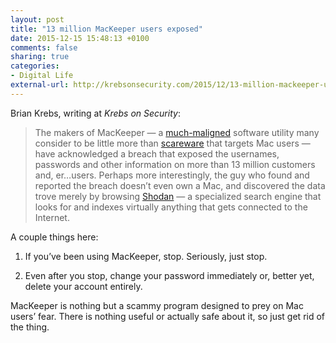 ```yaml
---
layout: post
title: "13 million MacKeeper users exposed"
date: 2015-12-15 15:48:13 +0100
comments: false
sharing: true
categories: 
- Digital Life
external-url: http://krebsonsecurity.com/2015/12/13-million-mackeeper-users-exposed/
---
```


Brian Krebs, writing at _Krebs on Security_:

> The makers of MacKeeper — a [much-maligned](http://www.macworld.com/article/2861435/software-utilities/how-to-uninstall-mackeeper-from-your-mac.html) software utility many consider to be little more than [scareware](https://en.wikipedia.org/wiki/MacKeeper) that targets Mac users — have acknowledged a breach that exposed the usernames, passwords and other information on more than 13 million customers and, er…users. Perhaps more interestingly, the guy who found and reported the breach doesn’t even own a Mac, and discovered the data trove merely by browsing [Shodan](https://www.shodan.io/) — a specialized search engine that looks for and indexes virtually anything that gets connected to the Internet.

A couple things here:

1. If you’ve been using MacKeeper, stop. Seriously, just stop.

2. Even after you stop, change your password immediately or, better yet, delete your account entirely.

MacKeeper is nothing but a scammy program designed to prey on Mac users’ fear. There is nothing useful or actually safe about it, so just get rid of the thing.
